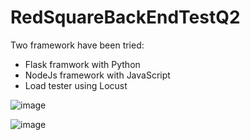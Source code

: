 # RedSquareBackEndTestQ2

Two framework have been tried:
- Flask framwork with Python
- NodeJs framework with JavaScript
- Load tester using Locust



![image](https://github.com/lookerOn/RedSquareBackEndTestQ2/assets/128567524/8c10b785-748e-46d2-887c-5c8aa3be94a9)

![image](https://github.com/lookerOn/RedSquareBackEndTestQ2/assets/128567524/cdbc5887-d8b7-4f8d-8a2b-26acf42a5525)


